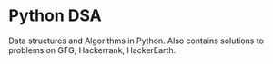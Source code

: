 # Python DSA
Data structures and Algorithms in Python.
Also contains solutions to problems on GFG, Hackerrank, HackerEarth.

